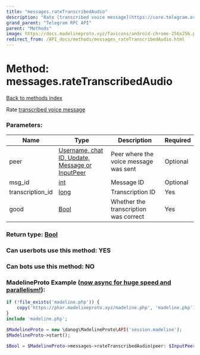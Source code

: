 ```yaml
---
title: "messages.rateTranscribedAudio"
description: "Rate [transcribed voice message](https://core.telegram.org/api/transcribe)"
grand_parent: "Telegram RPC API"
parent: "Methods"
image: https://docs.madelineproto.xyz/favicons/android-chrome-256x256.png
redirect_from: /API_docs/methods/messages_rateTranscribedAudio.html
---
```

# Method: messages.rateTranscribedAudio
[Back to methods index](index.html)



Rate [transcribed voice message](https://core.telegram.org/api/transcribe)

### Parameters:

| Name     |    Type       | Description | Required |
|----------|---------------|-------------|----------|
|peer|[Username, chat ID, Update, Message or InputPeer](/API_docs/types/InputPeer.html) | Peer where the voice message was sent | Optional|
|msg\_id|[int](/API_docs/types/int.html) | Message ID | Optional|
|transcription\_id|[long](/API_docs/types/long.html) | Transcription ID | Yes|
|good|[Bool](/API_docs/types/Bool.html) | Whether the transcription was correct | Yes|


### Return type: [Bool](/API_docs/types/Bool.html)

### Can userbots use this method: **YES**

### Can bots use this method: **NO**


### MadelineProto Example ([now async for huge speed and parallelism!](https://docs.madelineproto.xyz/docs/ASYNC.html)):


```php
if (!file_exists('madeline.php')) {
    copy('https://phar.madelineproto.xyz/madeline.php', 'madeline.php');
}
include 'madeline.php';

$MadelineProto = new \danog\MadelineProto\API('session.madeline');
$MadelineProto->start();

$Bool = $MadelineProto->messages->rateTranscribedAudio(peer: $InputPeer, msg_id: $int, transcription_id: $long, good: $Bool, );
```

